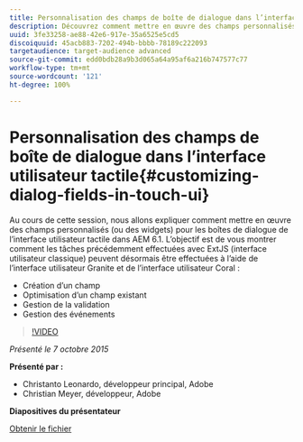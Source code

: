```yaml
---
title: Personnalisation des champs de boîte de dialogue dans l’interface utilisateur tactile
description: Découvrez comment mettre en œuvre des champs personnalisés (ou des widgets) pour les boîtes de dialogue de l’interface utilisateur tactile dans AEM 6.1. Découvrez comment vous pouvez désormais utiliser l’interface utilisateur Granite et l’interface utilisateur Coral pour réaliser des actions qui étaient auparavant effectuées avec ExtJS (interface utilisateur classique).
uuid: 3fe33258-ae88-42e6-917e-35a6525e5cd5
discoiquuid: 45acb883-7202-494b-bbbb-78189c222093
targetaudience: target-audience advanced
source-git-commit: edd0bdb28a9b3d065a64a95af6a216b747577c77
workflow-type: tm+mt
source-wordcount: '121'
ht-degree: 100%

---
```


# Personnalisation des champs de boîte de dialogue dans l’interface utilisateur tactile{#customizing-dialog-fields-in-touch-ui}

Au cours de cette session, nous allons expliquer comment mettre en œuvre des champs personnalisés (ou des widgets) pour les boîtes de dialogue de l’interface utilisateur tactile dans AEM 6.1. L’objectif est de vous montrer comment les tâches précédemment effectuées avec ExtJS (interface utilisateur classique) peuvent désormais être effectuées à l’aide de l’interface utilisateur Granite et de l’interface utilisateur Coral :

* Création d’un champ
* Optimisation d’un champ existant
* Gestion de la validation
* Gestion des événements

>[!VIDEO](https://video.tv.adobe.com/v/19373/?quality=9)

*Présenté le 7 octobre 2015*

**Présenté par :**

* Christanto Leonardo, développeur principal, Adobe
* Christian Meyer, développeur, Adobe

**Diapositives du présentateur**

[Obtenir le fichier](assets/aem-gems-customizing-touch-ui-dialog-fields.pdf)
<!--
[Get back to the Overview](https://helpx.adobe.com/experience-manager/kt/eseminars/gems/aem-index.html)
-->
